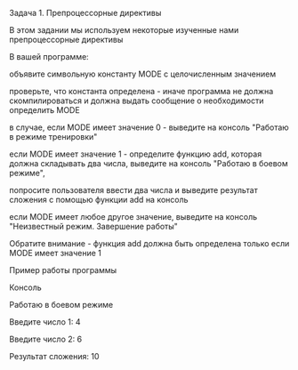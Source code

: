 Задача 1. Препроцессорные директивы

В этом задании мы используем некоторые изученные нами препроцессорные директивы

В вашей программе:

объявите символьную константу MODE с целочисленным значением

проверьте, что константа определена - иначе программа не должна скомпилироваться и должна выдать сообщение о необходимости определить MODE

в случае, если MODE имеет значение 0 - выведите на консоль "Работаю в режиме тренировки"

если MODE имеет значение 1 - определите функцию add, которая должна складывать два числа, выведите на консоль "Работаю в боевом режиме", 

попросите пользователя ввести два числа и выведите результат сложения с помощью функции add на консоль

если MODE имеет любое другое значение, выведите на консоль "Неизвестный режим. Завершение работы"

Обратите внимание - функция add должна быть определена только если MODE имеет значение 1

Пример работы программы

Консоль

Работаю в боевом режиме

Введите число 1: 4

Введите число 2: 6

Результат сложения: 10
